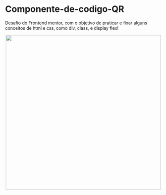 # Componente-de-codigo-QR
Desafio do Frontend mentor, com o objetivo de praticar e fixar alguns conceitos de html e css, como div, class, e display flex! 
<div align="center">
<img src="https://user-images.githubusercontent.com/80974593/187328070-b6e5b427-d6ec-4420-bbc1-9e38903419c4.png" width="500">
</div>
